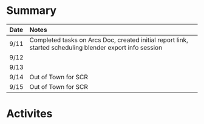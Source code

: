 # Summary 
| Date   | Notes
| :----- | :-------------------------------
| 9/11   | Completed tasks on Arcs Doc, created initial report link, started scheduling blender export info session
| 9/12    | 
| 9/13    |
| 9/14    | Out of Town for SCR
| 9/15    |  Out of Town for SCR

# Activites  
